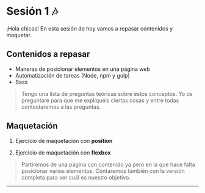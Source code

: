 # Sesión 1 🎶

¡Hola chicas! En esta sesión de hoy vamos a repasar contenidos y maquetar.



## Contenidos a repasar

- Maneras de posicionar elementos en una página web
- Automatización de tareas (Node, npm y gulp)
- Sass

> Tengo una lista de preguntas teóricas sobre estos conceptos. Yo os preguntaré para que me expliquéis ciertas cosas y entre todas contestaremos a las preguntas. 

## Maquetación

1. Ejercicio de maquetación con **position**

1. Ejercicio de maquetación con **flexbox**

> Partiremos de una página con contenido ya pero en la que hace falta posicionar varios elementos. Contaremos también con la versión completa para ver cuál es nuestro objetivo.

---

## 